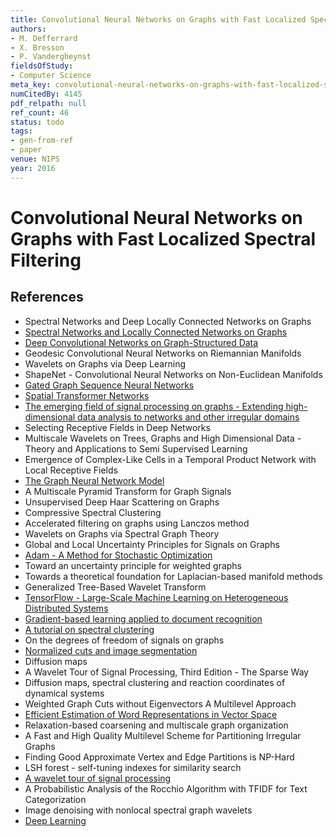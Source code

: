 ```yaml
---
title: Convolutional Neural Networks on Graphs with Fast Localized Spectral Filtering
authors:
- M. Defferrard
- X. Bresson
- P. Vandergheynst
fieldsOfStudy:
- Computer Science
meta_key: convolutional-neural-networks-on-graphs-with-fast-localized-spectral-filtering
numCitedBy: 4145
pdf_relpath: null
ref_count: 46
status: todo
tags:
- gen-from-ref
- paper
venue: NIPS
year: 2016
---
```


# Convolutional Neural Networks on Graphs with Fast Localized Spectral Filtering

## References

- Spectral Networks and Deep Locally Connected Networks on Graphs
- [Spectral Networks and Locally Connected Networks on Graphs](./spectral-networks-and-locally-connected-networks-on-graphs.md)
- [Deep Convolutional Networks on Graph-Structured Data](./deep-convolutional-networks-on-graph-structured-data.md)
- Geodesic Convolutional Neural Networks on Riemannian Manifolds
- Wavelets on Graphs via Deep Learning
- ShapeNet - Convolutional Neural Networks on Non-Euclidean Manifolds
- [Gated Graph Sequence Neural Networks](./gated-graph-sequence-neural-networks.md)
- [Spatial Transformer Networks](./spatial-transformer-networks.md)
- [The emerging field of signal processing on graphs - Extending high-dimensional data analysis to networks and other irregular domains](./the-emerging-field-of-signal-processing-on-graphs-extending-high-dimensional-data-analysis-to-networks-and-other-irregular-domains.md)
- Selecting Receptive Fields in Deep Networks
- Multiscale Wavelets on Trees, Graphs and High Dimensional Data - Theory and Applications to Semi Supervised Learning
- Emergence of Complex-Like Cells in a Temporal Product Network with Local Receptive Fields
- [The Graph Neural Network Model](./the-graph-neural-network-model.md)
- A Multiscale Pyramid Transform for Graph Signals
- Unsupervised Deep Haar Scattering on Graphs
- Compressive Spectral Clustering
- Accelerated filtering on graphs using Lanczos method
- Wavelets on Graphs via Spectral Graph Theory
- Global and Local Uncertainty Principles for Signals on Graphs
- [Adam - A Method for Stochastic Optimization](./adam-a-method-for-stochastic-optimization.md)
- Toward an uncertainty principle for weighted graphs
- Towards a theoretical foundation for Laplacian-based manifold methods
- Generalized Tree-Based Wavelet Transform
- [TensorFlow - Large-Scale Machine Learning on Heterogeneous Distributed Systems](./tensorflow-large-scale-machine-learning-on-heterogeneous-distributed-systems.md)
- [Gradient-based learning applied to document recognition](./gradient-based-learning-applied-to-document-recognition.md)
- [A tutorial on spectral clustering](./a-tutorial-on-spectral-clustering.md)
- On the degrees of freedom of signals on graphs
- [Normalized cuts and image segmentation](./normalized-cuts-and-image-segmentation.md)
- Diffusion maps
- A Wavelet Tour of Signal Processing, Third Edition - The Sparse Way
- Diffusion maps, spectral clustering and reaction coordinates of dynamical systems
- Weighted Graph Cuts without Eigenvectors A Multilevel Approach
- [Efficient Estimation of Word Representations in Vector Space](./efficient-estimation-of-word-representations-in-vector-space.md)
- Relaxation-based coarsening and multiscale graph organization
- A Fast and High Quality Multilevel Scheme for Partitioning Irregular Graphs
- Finding Good Approximate Vertex and Edge Partitions is NP-Hard
- LSH forest - self-tuning indexes for similarity search
- [A wavelet tour of signal processing](./a-wavelet-tour-of-signal-processing.md)
- A Probabilistic Analysis of the Rocchio Algorithm with TFIDF for Text Categorization
- Image denoising with nonlocal spectral graph wavelets
- [Deep Learning](./deep-learning.md)
